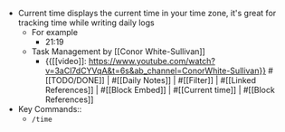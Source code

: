 - Current time displays the current time in your time zone, it's great for tracking time while writing daily logs 
    - For example
        - 21:19
    - Task Management by [[Conor White-Sullivan]]
        - {{[[video]]: https://www.youtube.com/watch?v=3aCl7dCYVqA&t=6s&ab_channel=ConorWhite-Sullivan}}
#[[TODO/DONE]] | #[[Daily Notes]] | #[[Filter]] | #[[Linked References]] | #[[Block Embed]] | #[[Current time]] | #[[Block References]]
- Key Commands::
    - `/time`
